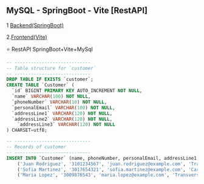 ## MySQL - SpringBoot - Vite [RestAPI]

1 [Backend(SpringBoot)](https://github.com/ai-no-yume/rest-api/tree/main/rest-api)

2.[Frontend(Vite)](https://github.com/ai-no-yume/rest-api/tree/main/frontend)

⭐️ RestAPI
SpringBoot+Vite+MySql

```sql
-- ----------------------------
-- Table structure for `customer`
-- ----------------------------
DROP TABLE IF EXISTS `customer`;
CREATE TABLE `Customer` (
  `id` BIGINT PRIMARY KEY AUTO_INCREMENT NOT NULL,
  `name` VARCHAR(100) NOT NULL,
  `phoneNumber` VARCHAR(10) NOT NULL,
  `personalEmail` VARCHAR(100) NOT NULL,
  `addressLine1` VARCHAR(120) NOT NULL,
  `addressLine2` VARCHAR(120) NOT NULL,
    `addressLine3` VARCHAR(120) NOT NULL
) CHARSET=utf8;

-- ----------------------------
-- Records of customer
-- ----------------------------
INSERT INTO `Customer` (name, phoneNumber, personalEmail, addressLine1, addressLine2, addressLine3) VALUES
    ('Juan Rodriguez', '3101234567', 'juan.rodriguez@example.com', 'Transversal 73 # 65 – 296 Sector El Volador, Medellín.', 'Barrio El Dorado, Edificio Torres del Sol, Piso 10 apto. B', 'Barrio El Dorado, Edificio Torres del Sol, Piso 10 apto. B'),
    ('Sofia Martinez', '3017654321', 'sofia.martinez@example.com', 'Carrera 53A Sur # 123E-78', 'Conjunto Residencial El Paraíso, Casa 15', 'Barrio El Dorado, Edificio Torres del Sol, Piso 10 apto. B'),
    ('Maria Lopez', '3009876543', 'maria.lopez@example.com', 'Transversal 73 # 65 – 296 Sector El Volador, Medellín.', 'Barrio El Dorado, Edificio Torres del Sol, Piso 10 apto. B', 'Cra. 73 # 65 - 296, El Progreso, Medellín, Castilla, Medellín, Antioquia');
```
